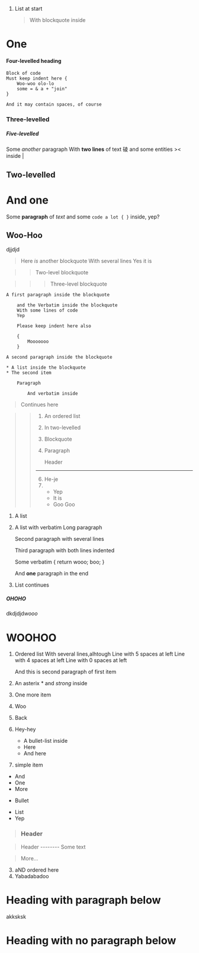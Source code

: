 1. List at start

    > With blockquote inside

One
======

#### Four-levelled heading

    Block of code
    Must keep indent here {
        Woo-woo olo-lo
        some = & a + "join"
    }

    And it may contain spaces, of course

### Three-levelled

##### Five-levelled

Some *another* paragraph
With __two lines__ of text &#x7890; and some entities &gt;&lt; inside &#124;

## Two-levelled

# And one

Some **paragraph** of _text_ and some `code a lot { }` inside, yep?

Woo-Hoo
-------

djjdjd

> Here *is* another blockquote
  With several lines
> Yes it is

>> Two-level blockquote

>>> Three-level blockquote

    A first paragraph inside the blockquote

        and the Verbatim inside the blockquote
        With some lines of code
        Yep

        Please keep indent here also

        {
            Mooooooo
        }

    A second paragraph inside the blockquote

    * A list inside the blockquote
    * The second item

        Paragraph

            And verbatim inside

> Continues here

>> 1. An ordered list
>> 2. In two-levelled
>> 4. Blockquote
>> 5. Paragraph
>>
>>    Header
> >   ------
>> 6. He-je
>> 7. * Yep
>>     * It is
>>     * Goo
>>       Goo

1. A list
2. A list with verbatim
Long paragraph

    Second paragraph with several
lines

    Third paragraph with both
    lines indented

    Some verbatim {
        return wooo;
            boo;
    }

    And **one** paragraph in the end

3. List continues

<h5>OHOHO</h5>

<div><html><span>dkdjdjd</span><em>wooo</em><h1>WOOHOO</h1></html></div>

<!-- comment -->

1. Ordered list
With several lines,alhtough
     Line with 5 spaces at left
    Line with 4 spaces at left
Line with 0 spaces at left

    And this is second paragraph of first item
 1. An asterix * and *strong* inside
 1. One more item

256. Woo
9. Back

12. Hey-hey

    * A bullet-list inside
    * Here
    * And here

 13. simple item

* And
* One
* More
+ Bullet
- List
- Yep

> ### Header

>   Header
    --------
    Some text

> More...

3. aND ordered here
4. Yabadabadoo

Heading with paragraph below
===========
akksksk

Heading with no paragraph below
===========

